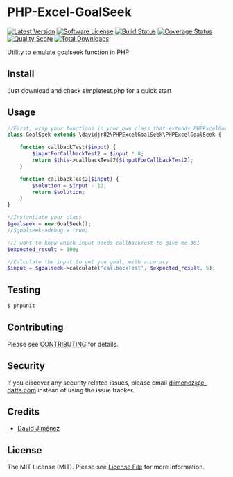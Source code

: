 # PHP-Excel-GoalSeek

[![Latest Version](https://img.shields.io/github/release/davidjr82/PHP-Excel-GoalSeek.svg?style=flat-square)](https://github.com/davidjr82/PHP-Excel-GoalSeek/releases)
[![Software License](https://img.shields.io/badge/license-MIT-brightgreen.svg?style=flat-square)](LICENSE.md)
[![Build Status](https://img.shields.io/travis/davidjr82/PHP-Excel-GoalSeek/master.svg?style=flat-square)](https://travis-ci.org/davidjr82/PHP-Excel-GoalSeek)
[![Coverage Status](https://img.shields.io/scrutinizer/coverage/g/davidjr82/PHP-Excel-GoalSeek.svg?style=flat-square)](https://scrutinizer-ci.com/g/davidjr82/PHP-Excel-GoalSeek/code-structure)
[![Quality Score](https://img.shields.io/scrutinizer/g/davidjr82/PHP-Excel-GoalSeek.svg?style=flat-square)](https://scrutinizer-ci.com/g/davidjr82/PHP-Excel-GoalSeek)
[![Total Downloads](https://img.shields.io/packagist/dt/league/PHP-Excel-GoalSeek.svg?style=flat-square)](https://packagist.org/packages/league/PHP-Excel-GoalSeek)


Utility to emulate goalseek function in PHP

## Install

Just download and check simpletest.php for a quick start

## Usage

``` php
//First, wrap your functions in your own class that extends PHPExcelGoalSeek
class GoalSeek extends \davidjr82\PHPExcelGoalSeek\PHPExcelGoalSeek {

    function callbackTest($input) {
        $inputForCallbackTest2 = $input * 8;
        return $this->callbackTest2($inputForCallbackTest2);
    }

    function callbackTest2($input) {
        $solution = $input - 12;
        return $solution;
    }
}

//Instantiate your class
$goalseek = new GoalSeek();
//$goalseek->debug = true;

//I want to know which input needs callbackTest to give me 301
$expected_result = 300;

//Calculate the input to get you goal, with accuracy
$input = $goalseek->calculate('callbackTest', $expected_result, 5);
```

## Testing

``` bash
$ phpunit
```

## Contributing

Please see [CONTRIBUTING](CONTRIBUTING.md) for details.

## Security

If you discover any security related issues, please email djimenez@e-datta.com instead of using the issue tracker.

## Credits

- [David Jiménez](https://github.com/davidjr82)

## License

The MIT License (MIT). Please see [License File](LICENSE.md) for more information.
